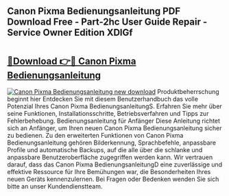 ## Canon Pixma Bedienungsanleitung PDF Download Free - Part-2hc User Guide Repair - Service Owner Edition XDlGf

# <h2><a href="http://df46p1.blite.top/?on=Canon+Pixma+Bedienungsanleitung">🔗Download 👉🔴 Canon Pixma Bedienungsanleitung</a></h2>

[![Canon Pixma Bedienungsanleitung new download](https://i.imgur.com/lujVjoI.png)](http://df46p1.blite.top/?on=Canon+Pixma+Bedienungsanleitung)
Produktbeherrschung beginnt hier Entdecken Sie mit diesem Benutzerhandbuch das volle Potenzial Ihres Canon Pixma BedienungsanleitungS. Erfahren Sie mehr über seine Funktionen, Installationsschritte, Betriebsverfahren und Tipps zur Fehlerbehebung. Bedienungsanleitung für Anfänger Diese Anleitung richtet sich an Anfänger, um Ihren neuen Canon Pixma Bedienungsanleitung sicher zu bedienen. Zu den erweiterten Funktionen von Canon Pixma Bedienungsanleitung gehören Bilderkennung, Sprachbefehle, anpassbare Profile und automatische Backups, auf die alle über die schlanke und anpassbare Benutzeroberfläche zugegriffen werden kann. Wir vertrauen darauf, dass das Canon Pixma BedienungsanleitungD eine zuverlässige und effektive Ressource für Ihre Bemühungen war, die Besonderheiten Ihres neuen Geräts kennenzulernen. Bei Fragen oder Bedenken wenden Sie sich bitte an unser Kundendienstteam.
